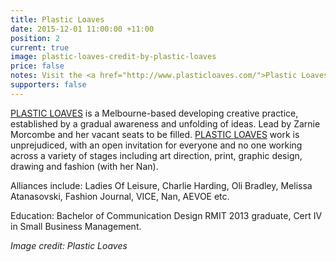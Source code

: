 ```yaml
---
title: Plastic Loaves
date: 2015-12-01 11:00:00 +11:00
position: 2
current: true
image: plastic-loaves-credit-by-plastic-loaves
price: false
notes: Visit the <a href="http://www.plasticloaves.com/">Plastic Loaves website</a>
supporters: false
---
```


[PLASTIC LOAVES](http://www.plasticloaves.com/) is a Melbourne-based developing creative practice, established by a gradual awareness and unfolding of ideas. Lead by Zarnie Morcombe and her vacant seats to be filled. [PLASTIC LOAVES](http://www.plasticloaves.com/) work is unprejudiced, with an open invitation for everyone and no one working across a variety of stages including art direction, print, graphic design, drawing and fashion (with her Nan).

Alliances include: Ladies Of Leisure, Charlie Harding, Oli Bradley, Melissa Atanasovski, Fashion Journal, VICE, Nan, AEVOE etc.

Education: Bachelor of Communication Design RMIT 2013 graduate, Cert IV in Small Business Management.

_Image credit: Plastic Loaves_
